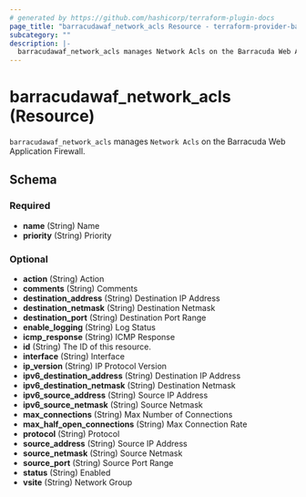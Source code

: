 ```yaml
---
# generated by https://github.com/hashicorp/terraform-plugin-docs
page_title: "barracudawaf_network_acls Resource - terraform-provider-barracudawaf"
subcategory: ""
description: |-
  barracudawaf_network_acls manages Network Acls on the Barracuda Web Application Firewall.
---
```


# barracudawaf_network_acls (Resource)

`barracudawaf_network_acls` manages `Network Acls` on the Barracuda Web Application Firewall.



<!-- schema generated by tfplugindocs -->
## Schema

### Required

- **name** (String) Name
- **priority** (String) Priority

### Optional

- **action** (String) Action
- **comments** (String) Comments
- **destination_address** (String) Destination IP Address
- **destination_netmask** (String) Destination Netmask
- **destination_port** (String) Destination Port Range
- **enable_logging** (String) Log Status
- **icmp_response** (String) ICMP Response
- **id** (String) The ID of this resource.
- **interface** (String) Interface
- **ip_version** (String) IP Protocol Version
- **ipv6_destination_address** (String) Destination IP Address
- **ipv6_destination_netmask** (String) Destination Netmask
- **ipv6_source_address** (String) Source IP Address
- **ipv6_source_netmask** (String) Source Netmask
- **max_connections** (String) Max Number of Connections
- **max_half_open_connections** (String) Max Connection Rate
- **protocol** (String) Protocol
- **source_address** (String) Source IP Address
- **source_netmask** (String) Source Netmask
- **source_port** (String) Source Port Range
- **status** (String) Enabled
- **vsite** (String) Network Group


